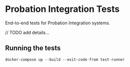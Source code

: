 # Probation Integration Tests

End-to-end tests for Probation Integration systems.

// TODO add details...

## Running the tests
```shell
docker-compose up --build --exit-code-from test-runner
```